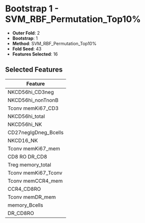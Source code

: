 # Bootstrap 1 - SVM_RBF_Permutation_Top10%

- **Outer Fold**: 2
- **Bootstrap**: 1
- **Method**: SVM_RBF_Permutation_Top10%
- **Fold Seed**: 43
- **Features Selected**: 16

## Selected Features

| Feature |
|---------|
| NKCD56hi_CD3neg |
| NKCD56hi_nonTnonB |
| Tconv memKi67_CD3 |
| NKCD56hi_total |
| NKCD56hi_NK |
| CD27negIgDneg_Bcells |
| NKCD16_NK |
| Tconv memKi67_mem |
| CD8 RO DR_CD8 |
| Treg memory_total |
| Tconv memKi67_Tconv |
| Tconv memCCR4_mem |
| CCR4_CD8RO |
| Tconv memDR_mem |
| memory_Bcells |
| DR_CD8RO |
